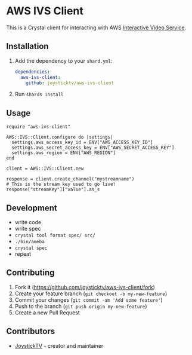 # AWS IVS Client

This is a Crystal client for interacting with AWS [Interactive Video Service](https://aws.amazon.com/ivs/).

## Installation

1. Add the dependency to your `shard.yml`:

   ```yaml
   dependencies:
     aws-ivs-client:
       github: joysticktv/aws-ivs-client
   ```

2. Run `shards install`

## Usage

```crystal
require "aws-ivs-client"

AWS::IVS::Client.configure do |settings|
  settings.aws_access_key_id = ENV["AWS_ACCESS_KEY_ID"]
  settings.aws_secret_access_key = ENV["AWS_SECRET_ACCESS_KEY"]
  settings.aws_region = ENV["AWS_REGION"]
end

client = AWS::IVS::Client.new

response = client.create_channel("mystreamname")
# This is the stream key used to go live!
response["streamKey"]["value"].as_s
```

## Development

* write code
* write spec
* `crystal tool format spec/ src/`
* `./bin/ameba`
* `crystal spec`
* repeat


## Contributing

1. Fork it (<https://github.com/joysticktv/aws-ivs-client/fork>)
2. Create your feature branch (`git checkout -b my-new-feature`)
3. Commit your changes (`git commit -am 'Add some feature'`)
4. Push to the branch (`git push origin my-new-feature`)
5. Create a new Pull Request

## Contributors

- [JoystickTV](https://github.com/joysticktv) - creator and maintainer
